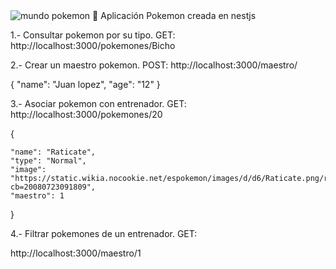 
<img src="https://todasgamers.com/wp-content/uploads/2019/09/Banner.png" alt="mundo pokemon">
<a>🌟 Aplicación Pokemon creada en nestjs</a>

<p></p>
1.- Consultar pokemon por su tipo. GET:
http://localhost:3000/pokemones/Bicho

2.- Crear un maestro pokemon. POST:
http://localhost:3000/maestro/

{
    "name": "Juan lopez",
    "age": "12"
}

3.- Asociar pokemon con entrenador. GET:
http://localhost:3000/pokemones/20

{

    "name": "Raticate",
    "type": "Normal",
    "image": "https://static.wikia.nocookie.net/espokemon/images/d/d6/Raticate.png/revision/latest?cb=20080723091809",
    "maestro": 1
}


4.- Filtrar pokemones de un entrenador. GET: 

http://localhost:3000/maestro/1

